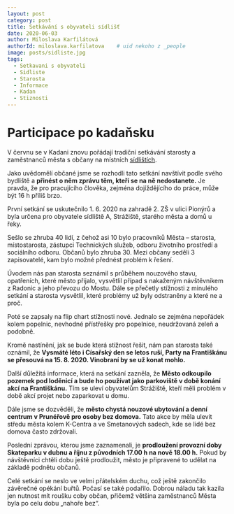 ```yaml
---
layout: post
category: post
title: Setkávání s obyvateli sídlišť
date: 2020-06-03
author: Miloslava Karfilátová
authorId: miloslava.karfilatova    # uid nekoho z _people
image: posts/sidliste.jpg
tags:
  - Setkavani s obyvateli
  - Sidliste
  - Starosta
  - Informace
  - Kadan
  - Stiznosti
---
```


# Participace po kadaňsku  

V červnu se v Kadani znovu pořádají tradiční setkávání starosty a zaměstnanců města s občany na místních [sídlištích](https://drive.google.com/drive/u/2/folders/1H1dwpPL2ongPXdFj3V6GTu6BiEys5Qrv). 

Jako uvědomělí občané jsme se rozhodli tato setkání navštívit podle svého bydliště a **přinést o něm zprávu těm, kteří se na ně nedostanete.** 
Je pravda, že pro pracujícího člověka, zejména dojíždějícího do práce, může být 16 h příliš brzo.

První setkání se uskutečnilo 1. 6. 2020 na zahradě 2. ZŠ v ulici Pionýrů a byla určena pro obyvatele sídliště A, Strážiště, starého města a domů u řeky. 

Sešlo se zhruba 40 lidí, z čehož asi 10 bylo pracovníků Města – starosta, místostarosta, zástupci Technických služeb, odboru životního prostředí a sociálního odboru. 
Občanů bylo zhruba 30. Mezi občany seděli 3 zapisovatelé, kam bylo možné přednést problém k řešení.

Úvodem nás pan starosta seznámil s průběhem nouzového stavu, opatřeních, které město přijalo, vysvětlil případ s nakaženým návštěvníkem z Radonic a jeho převozu do Mostu.
Dále se přečetly stížnosti z minulého setkání a starosta vysvětlil, které problémy už byly odstraněny a které ne a proč. 

Poté se zapsaly na flip chart stížnosti nové. Jednalo se zejména nepořádek kolem popelnic, nevhodné přístřešky pro popelnice, neudržovaná zeleň a podobně.

Kromě nastínění, jak se bude která stížnost řešit, nám pan starosta také oznámil, že **Vysmáté léto i Císařský den se letos ruší, Party na Františkánu se přesouvá na 15. 8. 2020. Vinobraní by se už konat mohlo.**

Další důležitá informace, která na setkání zazněla, že **Město odkoupilo pozemek pod loděnicí a bude ho používat jako parkoviště v době konání akcí na Františkánu.** Tím se uleví obyvatelům Strážiště, kteří měli problém v době akcí projet nebo zaparkovat u domu.

Dále jsme se dozvěděli, že **město chystá nouzové ubytování a denní centrum v Prunéřově pro osoby bez domova.** Tato akce by měla ulevit středu města kolem K-Centra a ve Smetanových sadech, kde se lidé bez domova často zdržovali. 

Poslední zprávou, kterou jsme zaznamenali, je **prodloužení provozní doby Skateparku v dubnu a říjnu z původních 17.00 h na nově 18.00 h.**  Pokud by návštěvníci chtěli dobu ještě prodloužit, město je připravené to udělat na základě podnětu občanů.

Celé setkání se neslo ve velmi přátelském duchu, což ještě zakončilo závěrečné opékání buřtů. Počasí se také podařilo. Dobrou náladu tak kazila jen nutnost mít roušku coby občan, přičemž většina zaměstnanců Města byla po celu dobu „nahoře bez“.



